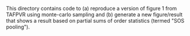 This directory contains code to (a) reproduce a version of figure 1 from TAFPVR using monte-carlo sampling and (b) generate a new figure/result that shows a result based on partial sums of order statistics (termed "SOS pooling").
